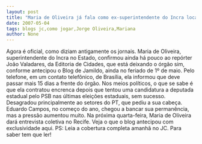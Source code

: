 ```yaml
---
layout: post
title: "Maria de Oliveira já fala como ex-superintendente do Incra local, como antecipou o Blog de Jamildo"
date: 2007-05-04
tags: blogs jc,como jogar,Jorge Oliveira,Mariana
author: None
---
```

Agora é oficial, como diziam antigamente os jornais.
Maria de Oliveira, superintendente do Incra no Estado, confirmou ainda há pouco ao repórter João Valadares, da Editoria de Cidades, que está deixando o órgão sim, conforme antecipou o Blog de Jamildo, ainda no feriado de 1º de maio.
Pelo telefone, em um contato telefônico, de Brasília, ela informou que deve passar mais 15 dias a frente do órgão.
Nos meios políticos, o que se sabe é que ela contratou encrenca depois que tentou uma candidatura a deputada estadual pelo PSB nas últimas eleições estaduais, sem sucesso. Desagradou principalmente ao setores do PT, que pediu a sua cabeça. Eduardo Campos, no começo do ano, chegou a bancar sua permanência, mas a pressão aumentou muito.
Na próxima quarta-feira, Maria de Oliveira dará entrevista coletiva no Recife.
Veja&nbsp;o que o blog antecipou com exclusividade aqui.
PS: Leia a cobertura completa amanhã no JC. Para saber tem que ler! 